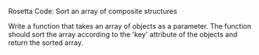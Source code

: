 Rosetta Code: Sort an array of composite structures


Write a function that takes an array of objects as a parameter. The function should sort the array according to the 'key' attribute of the objects and return the sorted array.
